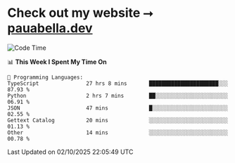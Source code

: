 # Check out my website ⭢ [pauabella.dev](https://pauabella.dev)

<!--START_SECTION:waka-->
![Code Time](http://img.shields.io/badge/Code%20Time-4%2C863%20hrs%2029%20mins-blue)

📊 **This Week I Spent My Time On** 

```text
💬 Programming Languages: 
TypeScript               27 hrs 8 mins       ██████████████████████░░░   87.93 % 
Python                   2 hrs 7 mins        ██░░░░░░░░░░░░░░░░░░░░░░░   06.91 % 
JSON                     47 mins             █░░░░░░░░░░░░░░░░░░░░░░░░   02.55 % 
Gettext Catalog          20 mins             ░░░░░░░░░░░░░░░░░░░░░░░░░   01.13 % 
Other                    14 mins             ░░░░░░░░░░░░░░░░░░░░░░░░░   00.78 % 
```


 Last Updated on 02/10/2025 22:05:49 UTC
<!--END_SECTION:waka-->
